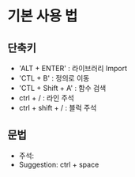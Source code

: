 # 기본 사용 법
## 단축키
- 'ALT + ENTER' : 라이브러리 Import
- 'CTL + B' : 정의로 이동
- 'CTL + Shift + A' : 함수 검색
- ctrl + / : 라인 주석
- ctrl + shift + / : 블럭 주석
## 문법
- 주석: <!-- Test -->
- Suggestion: ctrl + space
